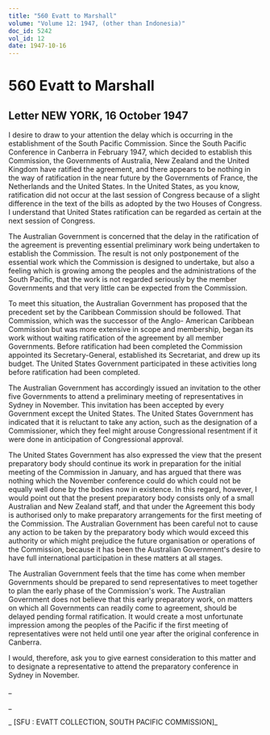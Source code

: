 ```yaml
---
title: "560 Evatt to Marshall"
volume: "Volume 12: 1947, (other than Indonesia)"
doc_id: 5242
vol_id: 12
date: 1947-10-16
---
```


# 560 Evatt to Marshall

## Letter NEW YORK, 16 October 1947

I desire to draw to your attention the delay which is occurring in the establishment of the South Pacific Commission. Since the South Pacific Conference in Canberra in February 1947, which decided to establish this Commission, the Governments of Australia, New Zealand and the United Kingdom have ratified the agreement, and there appears to be nothing in the way of ratification in the near future by the Governments of France, the Netherlands and the United States. In the United States, as you know, ratification did not occur at the last session of Congress because of a slight difference in the text of the bills as adopted by the two Houses of Congress. I understand that United States ratification can be regarded as certain at the next session of Congress.

The Australian Government is concerned that the delay in the ratification of the agreement is preventing essential preliminary work being undertaken to establish the Commission. The result is not only postponement of the essential work which the Commission is designed to undertake, but also a feeling which is growing among the peoples and the administrations of the South Pacific, that the work is not regarded seriously by the member Governments and that very little can be expected from the Commission.

To meet this situation, the Australian Government has proposed that the precedent set by the Caribbean Commission should be followed. That Commission, which was the successor of the Anglo- American Caribbean Commission but was more extensive in scope and membership, began its work without waiting ratification of the agreement by all member Governments. Before ratification had been completed the Commission appointed its Secretary-General, established its Secretariat, and drew up its budget. The United States Government participated in these activities long before ratification had been completed.

The Australian Government has accordingly issued an invitation to the other five Governments to attend a preliminary meeting of representatives in Sydney in November. This invitation has been accepted by every Government except the United States. The United States Government has indicated that it is reluctant to take any action, such as the designation of a Commissioner, which they feel might arouse Congressional resentment if it were done in anticipation of Congressional approval.

The United States Government has also expressed the view that the present preparatory body should continue its work in preparation for the initial meeting of the Commission in January, and has argued that there was nothing which the November conference could do which could not be equally well done by the bodies now in existence. In this regard, however, I would point out that the present preparatory body consists only of a small Australian and New Zealand staff, and that under the Agreement this body is authorised only to make preparatory arrangements for the first meeting of the Commission. The Australian Government has been careful not to cause any action to be taken by the preparatory body which would exceed this authority or which might prejudice the future organisation or operations of the Commission, because it has been the Australian Government's desire to have full international participation in these matters at all stages.

The Australian Government feels that the time has come when member Governments should be prepared to send representatives to meet together to plan the early phase of the Commission's work. The Australian Government does not believe that this early preparatory work, on matters on which all Governments can readily come to agreement, should be delayed pending formal ratification. It would create a most unfortunate impression among the peoples of the Pacific if the first meeting of representatives were not held until one year after the original conference in Canberra.

I would, therefore, ask you to give earnest consideration to this matter and to designate a representative to attend the preparatory conference in Sydney in November.

_

_

_ [SFU : EVATT COLLECTION, SOUTH PACIFIC COMMISSION]_
